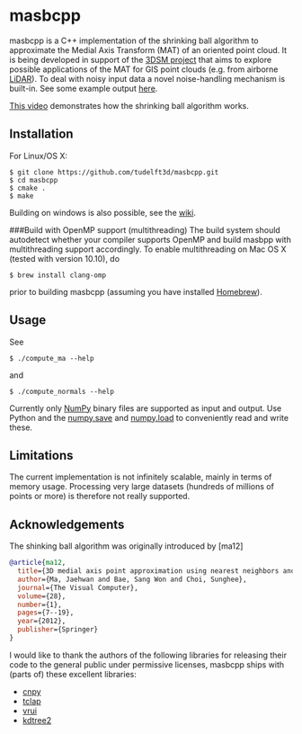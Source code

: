 # masbcpp
masbcpp is a C++ implementation of the shrinking ball algorithm to approximate the Medial Axis Transform (MAT) of an oriented point cloud. It is being developed in support of the [3DSM project](http://3dgeoinfo.bk.tudelft.nl/projects/3dsm/) that aims to explore possible applications of the MAT for GIS point clouds (e.g. from airborne [LiDAR](http://en.wikipedia.org/wiki/Lidar)). To deal with noisy input data a novel noise-handling mechanism is built-in. See some example output [here](https://vimeo.com/127577620).

[This video](https://vimeo.com/84859998) demonstrates how the shrinking ball algorithm works.

## Installation
For Linux/OS X:
```
$ git clone https://github.com/tudelft3d/masbcpp.git
$ cd masbcpp
$ cmake .
$ make
```
Building on windows is also possible, see the [wiki](https://github.com/tudelft3d/masbcpp/wiki/Building-on-Windows-with-CMake-and-MinGW).

###Build with OpenMP support (multithreading)
The build system should autodetect whether your compiler supports OpenMP and build masbpp with multithreading support accordingly. To enable multithreading on Mac OS X (tested with version 10.10), do
```
$ brew install clang-omp
```
prior to building masbcpp (assuming you have installed [Homebrew](http://brew.sh)).

## Usage
See
```
$ ./compute_ma --help
```
and
```
$ ./compute_normals --help
```
Currently only [NumPy](http://www.numpy.org) binary files are supported as input and output. Use Python and the [numpy.save](http://docs.scipy.org/doc/numpy/reference/generated/numpy.save.html) and [numpy.load](http://docs.scipy.org/doc/numpy/reference/generated/numpy.load.html) to conveniently read and write these.

## Limitations
The current implementation is not infinitely scalable, mainly in terms of memory usage. Processing very large datasets (hundreds of millions of points or more) is therefore not really supported. 

## Acknowledgements
The shinking ball algorithm was originally introduced by [ma12]

```bib
@article{ma12,
  title={3D medial axis point approximation using nearest neighbors and the normal field},
  author={Ma, Jaehwan and Bae, Sang Won and Choi, Sunghee},
  journal={The Visual Computer},
  volume={28},
  number={1},
  pages={7--19},
  year={2012},
  publisher={Springer}
}
```

I would like to thank the authors of the following libraries for releasing their code to the general public under permissive licenses, masbcpp ships with (parts of) these excellent libraries:

* [cnpy](https://github.com/rogersce/cnpy)
* [tclap](http://tclap.sourceforge.net)
* [vrui](https://github.com/KeckCAVES/Vrui)
* [kdtree2](https://github.com/jmhodges/kdtree2)
